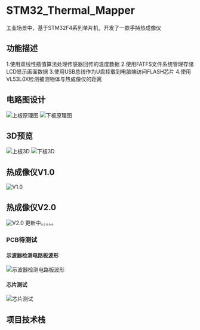 # STM32_Thermal_Mapper
工业场景中，基于STM32F4系列单片机，开发了一款手持热成像仪
## 功能描述
1.使用双线性插值算法处理传感器回传的温度数据
2.使用FATFS文件系统管理存储LCD显示画面数据
3.使用USB总线作为U盘挂载到电脑端访问FLASH芯片
4.使用VL53L0X检测被测物体与热成像仪的距离
## 电路图设计
![上板原理图](%E4%B8%8A%E6%9D%BF%E5%8E%9F%E7%90%86%E5%9B%BE.png)
![下板原理图](%E4%B8%8B%E6%9D%BF%E5%8E%9F%E7%90%86%E5%9B%BE.png)
## 3D预览
![上板3D](%E4%B8%8A%E6%9D%BF.png)
![下板3D](3D_PCB2_2023-10-14.png)
## 热成像仪V1.0
![V1.0](%E6%A8%A1%E5%9D%97%E5%8C%96%E5%AE%9E%E9%AA%8C.jpg)
## 热成像仪V2.0
![V2.0](%E6%88%90%E5%93%81.jpg)
更新中。。。。。
### PCB待测试
#### 示波器检测电路板波形
![示波器检测电路板波形](%E7%A4%BA%E6%B3%A2%E5%99%A8%E6%A3%80%E6%B5%8B%E7%94%B5%E8%B7%AF%E6%9D%BF%E6%B3%A2%E5%BD%A2.jpg)
#### 芯片测试
![芯片测试](%E8%8A%AF%E7%89%87%E6%B5%8B%E8%AF%95.jpg)
## 项目技术栈



